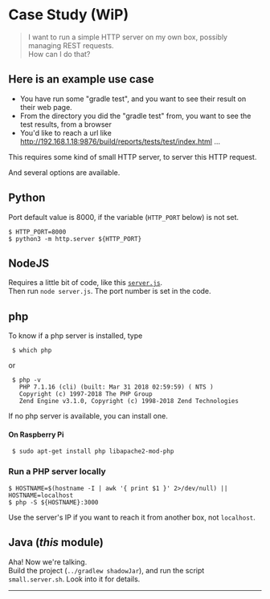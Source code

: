 # Case Study (WiP)
> I want to run a simple HTTP server on my own box,
> possibly managing REST requests.  
> How can I do that?

## Here is an example use case

- You have run some "gradle test", and you want to see their result on their web page.
- From the directory you did the "gradle test" from, you want to see the test results, from a browser
- You'd like to reach a url like <http://192.168.1.18:9876/build/reports/tests/test/index.html> ...

This requires some kind of small HTTP server, to server this HTTP request.

And several options are available.


## Python
Port default value is 8000, if the variable (`HTTP_PORT` below) is not set.
```text
$ HTTP_PORT=8000
$ python3 -m http.server ${HTTP_PORT}
```

## NodeJS
Requires a little bit of code, like this [`server.js`](../RESTNavServer/launchers/web/scratch/fax-processor.v2/server.js).  
Then run `node server.js`. The port number is set in the code.

## php
To know if a php server is installed, type
```
 $ which php
```
or
```
 $ php -v
   PHP 7.1.16 (cli) (built: Mar 31 2018 02:59:59) ( NTS )
   Copyright (c) 1997-2018 The PHP Group
   Zend Engine v3.1.0, Copyright (c) 1998-2018 Zend Technologies
```
If no php server is available, you can install one.
#### On Raspberry Pi
```
 $ sudo apt-get install php libapache2-mod-php
```

### Run a PHP server locally

```
$ HOSTNAME=$(hostname -I | awk '{ print $1 }' 2>/dev/null) || HOSTNAME=localhost
$ php -S ${HOSTNAME}:3000
```
Use the server's IP if you want to reach it from another box, not `localhost`.

## Java (_this_ module)
Aha! Now we're talking.  
Build the project (`../gradlew shadowJar`), and run the script `small.server.sh`.
Look into it for details.

---
